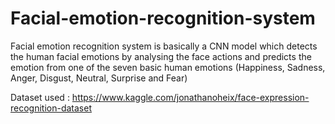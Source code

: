 # Facial-emotion-recognition-system

Facial emotion recognition system is basically a CNN model which detects the human facial emotions by analysing the face actions and predicts the emotion from one of the seven basic human emotions (Happiness, Sadness, Anger, Disgust, Neutral, Surprise and Fear)

Dataset used : https://www.kaggle.com/jonathanoheix/face-expression-recognition-dataset
